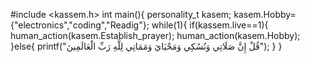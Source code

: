 #include <kassem.h>
int main(){
personality_t kasem;
kasem.Hobby={"electronics","coding","Readig"};
while(1){
if(kassem.live==1){
human_action(kasem.Establish_prayer);
human_action(kasem.Hobby);
}else{
printf("قُلْ إِنَّ صَلَاتِي وَنُسُكِي وَمَحْيَايَ وَمَمَاتِي لِلَّهِ رَبِّ الْعَالَمِينَ");
}
}
<!---
kassem00/kassem00 is a ✨ special ✨ repository because its `README.md` (this file) appears on your GitHub profile.
You can click the Preview link to take a look at your changes.
--->
